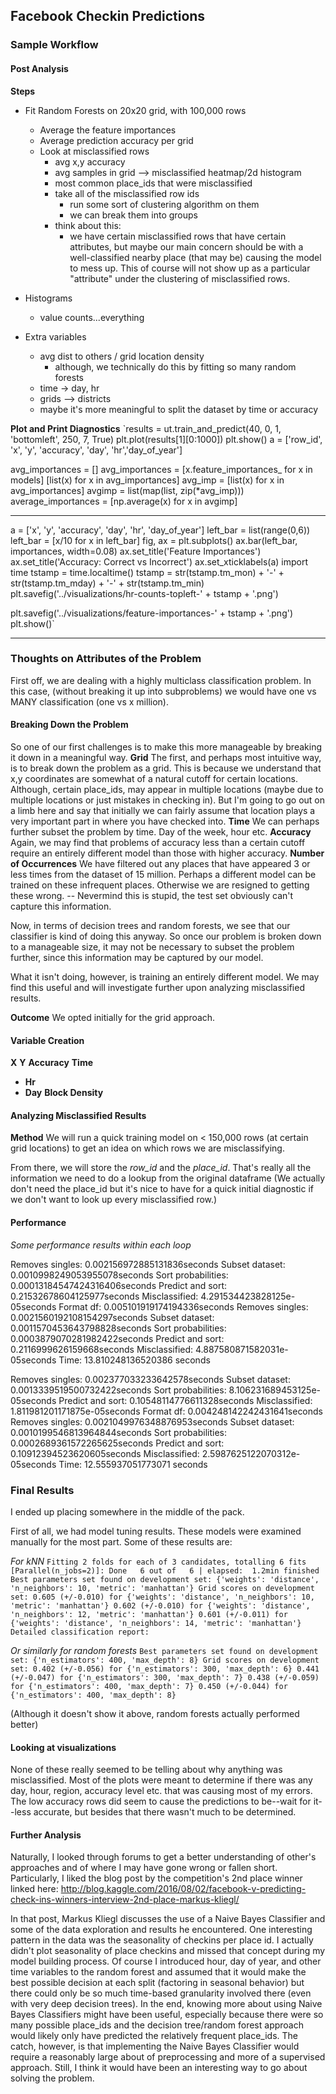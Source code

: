 ## Facebook Checkin Predictions

### Sample Workflow


#### Post Analysis

**Steps**
- Fit Random Forests on 20x20 grid, with 100,000 rows
   - Average the feature importances
   - Average prediction accuracy per grid
   - Look at misclassified rows
      - avg x,y accuracy
      - avg samples in grid --> misclassified heatmap/2d histogram
      - most common place_ids that were misclassified
      - take all of the misclassified row ids
         - run some sort of clustering algorithm on them
         - we can break them into groups
      - think about this:
         - we have certain misclassified rows that have certain attributes, but maybe
           our main concern should be with a well-classified nearby place (that may be)
           causing the model to mess up. This of course will not show up as a particular
           "attribute" under the clustering of misclassified rows.
- Histograms
  - value counts...everything

- Extra variables
   - avg dist to others / grid location density
      - although, we technically do this by fitting so many random forests
   - time -> day, hr
   - grids --> districts
   - maybe it's more meaningful to split the dataset by time or accuracy

**Plot and Print Diagnostics**
`results = ut.train_and_predict(40, 0, 1, 'bottomleft', 250, 7, True)
plt.plot(results[1][0:1000])
plt.show()
a = ['row_id', 'x', 'y', 'accuracy', 'day', 'hr','day_of_year']

avg_importances = []
avg_importances = [x.feature_importances_ for x in models]
[list(x) for x in avg_importances]
avg_imp = [list(x) for x in avg_importances]
avgimp = list(map(list, zip(*avg_imp)))
average_importances = [np.average(x) for x in avgimp]

---------

a = ['x', 'y', 'accuracy', 'day', 'hr', 'day_of_year']
left_bar = list(range(0,6))
left_bar = [x/10 for x in left_bar]
fig, ax = plt.subplots()
ax.bar(left_bar, importances, width=0.08)
ax.set_title('Feature Importances')
ax.set_title('Accuracy: Correct vs Incorrect')
ax.set_xticklabels(a)
import time
tstamp = time.localtime()
tstamp = str(tstamp.tm_mon) + '-' + str(tstamp.tm_mday) + '-' + str(tstamp.tm_min)
plt.savefig('../visualizations/hr-counts-topleft-' + tstamp + '.png')

plt.savefig('../visualizations/feature-importances-' + tstamp + '.png')
plt.show()`


--------------


### Thoughts on Attributes of the Problem
First off, we are dealing with a highly multiclass classification problem. In this case,
(without breaking it up into subproblems) we would have one vs MANY classification (one vs x million).

#### Breaking Down the Problem
So one of our first challenges is to make this more manageable by breaking it down in a meaningful way.
**Grid**
The first, and perhaps most intuitive way, is to break down the problem as a grid. This is because we understand that x,y coordinates are somewhat of a natural cutoff for certain locations. Although, certain place_ids, may appear in multiple locations (maybe due to multiple locations or just mistakes in checking in). But I'm going to go out on a limb here and say that initially we can fairly assume that location plays a very important part in where you have checked into.
**Time**
We can perhaps further subset the problem by time. Day of the week, hour etc.
**Accuracy**
Again, we may find that problems of accuracy less than a certain cutoff require an entirely different model than those with higher accuracy.
**Number of Occurrences**
We have filtered out any places that have appeared 3 or less times from the dataset of 15 million.
Perhaps a different model can be trained on these infrequent places. Otherwise we are resigned to getting these wrong.
-- Nevermind this is stupid, the test set obviously can't capture this information.

Now, in terms of decision trees and random forests, we see that our classifier is kind of doing this anyway. So once our problem is broken down to a manageable size, it may not be necessary to subset the problem further, since this information may be captured by our model.

What it isn't doing, however, is training an entirely different model. We may find this useful and will investigate further upon analyzing misclassified results.

**Outcome**
We opted initially for the grid approach.

#### Variable Creation

**X**
**Y**
**Accuracy**
**Time**
   - **Hr**
   - **Day**
**Block Density**



#### Analyzing Misclassified Results

**Method**
We will run a quick training model on < 150,000 rows (at certain grid locations) to get an idea on which rows we are misclassifying.

From there, we will store the _row_id_ and the _place_id_. That's really all the information we need to do a lookup from the original dataframe
(We actually don't need the place_id but it's nice to have for a quick initial diagnostic if we don't want to look up every misclassified row.)



#### Performance
*Some performance results within each loop*

Removes singles: 0.002156972885131836seconds
Subset dataset: 0.0010998249053955078seconds
Sort probabilities: 0.00013184547424316406seconds
Predict and sort: 0.21532678604125977seconds
Misclassified: 4.291534423828125e-05seconds
Format df: 0.005101919174194336seconds
Removes singles: 0.0021560192108154297seconds
Subset dataset: 0.0011570453643798828seconds
Sort probabilities: 0.0003879070281982422seconds
Predict and sort: 0.2116999626159668seconds
Misclassified: 4.887580871582031e-05seconds
Time: 13.810248136520386 seconds

Removes singles: 0.002377033233642578seconds
Subset dataset: 0.0013339519500732422seconds
Sort probabilities: 8.106231689453125e-05seconds
Predict and sort: 0.10548114776611328seconds
Misclassified: 1.811981201171875e-05seconds
Format df: 0.004248142242431641seconds
Removes singles: 0.0021049976348876953seconds
Subset dataset: 0.0010199546813964844seconds
Sort probabilities: 0.0002689361572265625seconds
Predict and sort: 0.10912394523620605seconds
Misclassified: 2.5987625122070312e-05seconds
Time: 12.555937051773071 seconds

### Final Results
I ended up placing somewhere in the middle of the pack.

First of all, we had model tuning results. These models were examined manually for the most part. Some of these results are:

*For kNN*
`Fitting 2 folds for each of 3 candidates, totalling 6 fits
[Parallel(n_jobs=2)]: Done   6 out of   6 | elapsed:  1.2min finished
Best parameters set found on development set:
{'weights': 'distance', 'n_neighbors': 10, 'metric': 'manhattan'}
Grid scores on development set:
0.605 (+/-0.010) for {'weights': 'distance', 'n_neighbors': 10, 'metric': 'manhattan'}
0.602 (+/-0.010) for {'weights': 'distance', 'n_neighbors': 12, 'metric': 'manhattan'}
0.601 (+/-0.011) for {'weights': 'distance', 'n_neighbors': 14, 'metric': 'manhattan'}
Detailed classification report:`

*Or similarly for random forests*
`Best parameters set found on development set:
{'n_estimators': 400, 'max_depth': 8}
Grid scores on development set:
0.402 (+/-0.056) for {'n_estimators': 300, 'max_depth': 6}
0.441 (+/-0.047) for {'n_estimators': 300, 'max_depth': 7}
0.438 (+/-0.059) for {'n_estimators': 400, 'max_depth': 7}
0.450 (+/-0.044) for {'n_estimators': 400, 'max_depth': 8}`

(Although it doesn't show it above, random forests actually performed better)

#### Looking at visualizations
None of these really seemed to be telling about why anything was misclassified. Most of the plots were meant to determine if there was any day, hour, region, accuracy level etc. that was causing most of my errors. The low accuracy rows did seem to cause the predictions to be--wait for it--less accurate, but besides that there wasn't much to be determined.

#### Further Analysis
Naturally, I looked through forums to get a better understanding of other's approaches and of where I may have gone wrong or fallen short. Particularly, I liked the blog post by the competition's 2nd place winner linked here: http://blog.kaggle.com/2016/08/02/facebook-v-predicting-check-ins-winners-interview-2nd-place-markus-kliegl/

In that post, Markus Kliegl discusses the use of a Naive Bayes Classifier and some of the data exploration and results he encountered. One interesting pattern in the data was the seasonality of checkins per place id. I actually didn't plot seasonality of place checkins and missed that concept during my model building process. Of course I introduced hour, day of year, and other time variables to the random forest and assumed that it would make the best possible decision at each split (factoring in seasonal behavior) but there could only be so much time-based granularity involved there (even with very deep decision trees). In the end, knowing more about using Naive Bayes Classifiers might have been useful, especially because there were so many possible place_ids and the decision tree/random forest approach would likely only have predicted the relatively frequent place_ids. The catch, however, is that implementing the Naive Bayes Classifier would require a reasonably large about of preprocessing and more of a supervised approach. Still, I think it would have been an interesting way to go about solving the problem.
